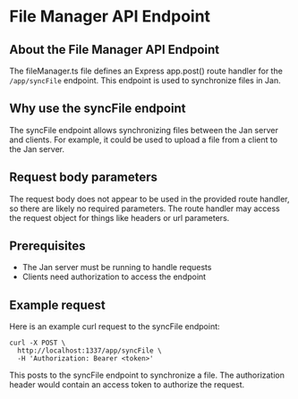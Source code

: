 
  
  

# **File Manager API Endpoint**

## About the File Manager API Endpoint

The fileManager.ts file defines an Express app.post() route handler for the `/app/syncFile` endpoint. This endpoint is used to synchronize files in Jan.

## Why use the syncFile endpoint

The syncFile endpoint allows synchronizing files between the Jan server and clients. For example, it could be used to upload a file from a client to the Jan server.

## Request body parameters

The request body does not appear to be used in the provided route handler, so there are likely no required parameters. The route handler may access the request object for things like headers or url parameters.

## Prerequisites

- The Jan server must be running to handle requests
- Clients need authorization to access the endpoint

## Example request

Here is an example curl request to the syncFile endpoint:

```
curl -X POST \
  http://localhost:1337/app/syncFile \
  -H 'Authorization: Bearer <token>'
```

This posts to the syncFile endpoint to synchronize a file. The authorization header would contain an access token to authorize the request.


  
  